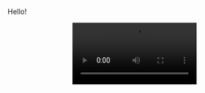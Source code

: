 Hello!

<p align="center">
<video width="49%" controls>
  <source src="FP_animation_r1.mp4" type="video/mp4">
  Your browser does not support the video tag. Download the video <a href="assets/video/cifar10.mp4">here</a>.
</video>
</p>

